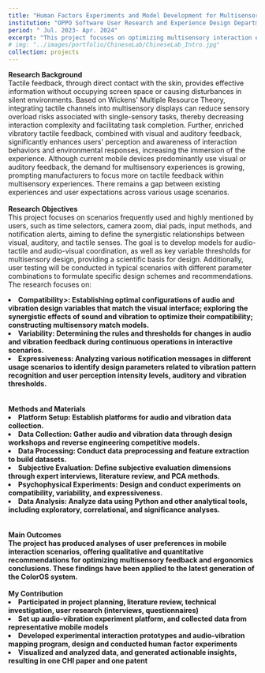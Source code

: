 ```yaml
---
title: "Human Factors Experiments and Model Development for Multisensory Feedback"
institution: "OPPO Software User Research and Experience Design Department"
period: " Jul. 2023- Apr. 2024"
excerpt: "This project focuses on optimizing multisensory interaction experiences in smartphones, particularly the integration of tactile feedback. By exploring the synergistic relationships between visual, auditory, and tactile feedback, the project enhances user interaction experiences and efficiency. It specifically addresses high-frequency usage scenarios such as time selectors and camera zoom, focusing on compatibility, variability, and expressiveness to establish key design variables, thresholds and patterns. Methods include the establishment of audio and vibration data collection platforms, data collection and processing, and the use of psychophysical experiments to test and optimize multisensory feedback. These research findings have been applied to the latest version of the ColorOS system, providing important and effective scientific bases and practical guidance for multisensory design."
# img: "../images/portfolio/ChineseLab/ChineseLab_Intro.jpg"
collection: projects
---
```


<div>
<p>
    <strong>Research Background</strong>
    <br>
    Tactile feedback, through direct contact with the skin, provides effective information without occupying screen space or causing disturbances in silent environments. Based on Wickens' Multiple Resource Theory, integrating tactile channels into multisensory displays can reduce sensory overload risks associated with single-sensory tasks, thereby decreasing interaction complexity and facilitating task completion. Further, enriched vibratory tactile feedback, combined with visual and auditory feedback, significantly enhances users' perception and awareness of interaction behaviors and environmental responses, increasing the immersion of the experience. Although current mobile devices predominantly use visual or auditory feedback, the demand for multisensory experiences is growing, prompting manufacturers to focus more on tactile feedback within multisensory experiences. There remains a gap between existing experiences and user expectations across various usage scenarios.
    <br>
    <br>
    <strong>Research Objectives</strong>
    <br>
    This project focuses on scenarios frequently used and highly mentioned by users, such as time selectors, camera zoom, dial pads, input methods, and notification alerts, aiming to define the synergistic relationships between visual, auditory, and tactile senses. The goal is to develop models for audio-tactile and audio-visual coordination, as well as key variable thresholds for multisensory design, providing a scientific basis for design. Additionally, user testing will be conducted in typical scenarios with different parameter combinations to formulate specific design schemes and recommendations. 
    <br>The research focuses on:<li><strong>Compatibility</<strong>>: Establishing optimal configurations of audio and vibration design variables that match the visual interface; exploring the synergistic effects of sound and vibration to optimize their compatibility; constructing multisensory match models.</li>
    <li><strong>Variability</strong>: Determining the rules and thresholds for changes in audio and vibration feedback during continuous operations in interactive scenarios.</li>
    <li><strong>Expressiveness</strong>: Analyzing various notification messages in different usage scenarios to identify design parameters related to vibration pattern recognition and user perception intensity levels, auditory and vibration thresholds.</li>
    <br>
    <br>
    <strong>Methods and Materials</strong>
    <br>
    <li><strong>Platform Setup</strong>: Establish platforms for audio and vibration data collection.</li>
    <li><strong>Data Collection</strong>: Gather audio and vibration data through design workshops and reverse engineering competitive models.</li>
    <li><strong>Data Processing</strong>: Conduct data preprocessing and feature extraction to build datasets.</li>
    <li><strong>Subjective Evaluation</strong>: Define subjective evaluation dimensions through expert interviews, literature review, and PCA methods.</li>
    <li><strong>Psychophysical Experiments</strong>: Design and conduct experiments on compatibility, variability, and expressiveness.</li>
    <li><strong>Data Analysis</strong>: Analyze data using Python and other analytical tools, including exploratory, correlational, and significance analyses.</li>
    <br>
    <br>
    <strong>Main Outcomes</strong>
    <br>
    The project has produced analyses of user preferences in mobile interaction scenarios, offering qualitative and quantitative recommendations for optimizing multisensory feedback and ergonomics conclusions. These findings have been applied to the latest generation of the ColorOS system.
    <br>
    <br>
    <strong>My Contribution</strong>
    <br>
    <li>Participated in project planning, literature review, technical investigation, user research (interviews, questionnaires)</li>
    <li>Set up audio-vibration experiment platform, and collected data from representative mobile models</li>
    <li>Developed experimental interaction prototypes and audio-vibration mapping program, design and conducted human factor experiments</li>
    <li>Visualized and analyzed data, and generated actionable insights, resulting in one CHI paper and one patent</li>  
</p>

</div>

<!--
brief intro:
本项目聚焦于优化智能手机中的多感官交互体验，特别是触觉反馈的整合。通过研究视觉、听觉和触觉的协同关系，提升用户交互体验和交互效率。项目针对高频使用场景如时间选择器、相机变焦等，聚焦于匹配性、变化性、表达性三个方面，确定了关键设计变量和阈值。方法包括建立音效和振动采集平台，进行数据采集与处理，以及通过心理物理实验来测试和优化多感官反馈等。这些研究成果已被应用于 ColorOS 系统的最新版本，，为多感官设计提供了重要且有效的科学依据和实际指导。
“This project focuses on optimizing multisensory interaction experiences in smartphones, particularly the integration of tactile feedback. By exploring the synergistic relationships between visual, auditory, and tactile feedback, the project enhances user interaction experiences and efficiency. It specifically addresses high-frequency usage scenarios such as time selectors and camera zoom, focusing on compatibility, variability, and expressiveness to establish key design variables, thresholds and patterns. Methods include the establishment of audio and vibration data collection platforms, data collection and processing, and the use of psychophysical experiments to test and optimize multisensory feedback. These research findings have been applied to the latest version of the ColorOS system, providing important and effective scientific bases and practical guidance for multisensory design.”
-->

<!--

项目标题：多感官反馈人因实验与模型开发

项目背景：

触觉反馈通过与皮肤的直接接触，在不占用屏幕空间或不在静默环境中造成干扰的情况下，有效提供信息反馈。根据 Wickens 的多元资源理论，融入触觉通道的多感官信息显示可以减少单一感官任务可能导致的感官过载，降低交互难度，从而助力用户任务的完成。进一步地，丰富的振动触觉反馈，结合视觉和听觉反馈，通过多感官刺激的融合显著提升了用户对交互行为和环境反应的感知和认识，增强体验的沉浸感。尽管目前手机多通过视觉或听觉反馈，市场对多感官体验的需求不断提升，手机制造商开始更加关注触觉反馈在多感官体验中的作用。在各种使用场景中，现有体验与用户期望仍存在差距。

研究目标：

本项目聚焦于用户高频使用且提及率高的场景，如时间选择器、相机变焦、拨号盘、输入法、通知提醒等，旨在定义视觉、听觉与触觉间的协同关系。目标是开发出声振协同和视听协同的模型，以及多感官设计的关键变量阈值，为设计提供科学依据。此外，将针对典型场景下不同参数组合进行用户测试，形成具体设计方案和建议。研究聚焦于：
匹配性：确立视觉界面与音频、振动设计变量的最优配置；探究声音与振动的协同作用，优化其匹配性；构建多感官匹配模型。
变化性：确定交互场景中连续操作时，音效和振动反馈的变化规则和阈值。
表达性：分析各类消息通知在不同使用情景下：不同振动模式表达辨识度相关设计参数以及用户感知强度区分度、感知强度档位、听觉、振动阈值；

方法和材料：

平台搭建：建立音效和振动采集平台。
数据采集：通过设计工作坊和逆向采集竞品数据，获取音频、振动数据。
数据处理：进行数据预处理、特征提取，建立数据集。
主观评价维度：通过专家访谈、文献研究和 PCA 方法确定主观评价维度。
心理物理实验：设计并开展匹配性、变化性和表达性实验。
数据分析：使用 Python 及其他数据分析工具进行分析，包括探索性分析、相关性分析和显著性分析。

主要成果：

项目已产出基于手机交互场景的用户偏好分析，提供了定性与定量的多感官反馈的优化建议和人机工效学结论。这些成果已应用于新一代的 ColorOS 系统。

结论和影响：

本研究为多感官设计提供了科学依据，并推动了对人机交互中用户感知整合机制的理解。这些成果将促进更直观和沉浸式的用户界面设计，尤其是在虚拟现实和增强现实领域。

个人贡献：

➢ 研究移动交互中的多感官体验，探索协同方法、关键因素及阈值。
➢ 参与项目规划、文献回顾、技术调研、用户研究（访谈、问卷）。
➢ 搭建音效-振动实验平台，采集典型手机模型数据。
➢ 开发实验交互原型和音效-振动映射程序，设计并执行人因实验。
➢ 进行数据可视化和分析，产出 CHI 论文和专利。

ChatGPT
Project Title: Human Factors Experiments and Model Development for Multisensory Feedback

Project Background:

Tactile feedback, through direct contact with the skin, provides effective information without occupying screen space or causing disturbances in silent environments. Based on Wickens' Multiple Resource Theory, integrating tactile channels into multisensory displays can reduce sensory overload risks associated with single-sensory tasks, thereby decreasing interaction complexity and facilitating task completion. Further, enriched vibratory tactile feedback, combined with visual and auditory feedback, significantly enhances users' perception and awareness of interaction behaviors and environmental responses, increasing the immersion of the experience. Although current mobile devices predominantly use visual or auditory feedback, the demand for multisensory experiences is growing, prompting manufacturers to focus more on tactile feedback within multisensory experiences. There remains a gap between existing experiences and user expectations across various usage scenarios.

Research Objectives:

This project focuses on scenarios frequently used and highly mentioned by users, such as time selectors, camera zoom, dial pads, input methods, and notification alerts, aiming to define the synergistic relationships between visual, auditory, and tactile senses. The goal is to develop models for audio-tactile and audio-visual coordination, as well as key variable thresholds for multisensory design, providing a scientific basis for design. Additionally, user testing will be conducted in typical scenarios with different parameter combinations to formulate specific design schemes and recommendations. The research will focus on:

Match: Establishing optimal configurations of audio and vibration design variables that match the visual interface; exploring the synergistic effects of sound and vibration to optimize their compatibility; constructing multisensory match models.
Variability: Determining the rules and thresholds for changes in audio and vibration feedback during continuous operations in interactive scenarios.
Expressiveness: Analyzing various notification messages in different usage scenarios to identify design parameters related to vibration pattern recognition and user perception intensity levels, auditory and vibration thresholds.
Methods and Materials:

Platform Setup: Establish platforms for audio and vibration data collection.
Data Collection: Gather audio and vibration data through design workshops and reverse engineering competitive models.
Data Processing: Conduct data preprocessing and feature extraction to build datasets.
Subjective Evaluation: Define subjective evaluation dimensions through expert interviews, literature review, and PCA methods.
Psychophysical Experiments: Design and conduct experiments on compatibility, variability, and expressiveness.
Data Analysis: Analyze data using Python and other analytical tools, including exploratory, correlational, and significance analyses.
Main Outcomes:

The project has produced analyses of user preferences in mobile interaction scenarios, offering qualitative and quantitative recommendations for optimizing multisensory feedback and ergonomics conclusions. These findings have been applied to the latest generation of the ColorOS system.

Conclusions and Impact:

This research provides a scientific basis for multisensory design and advances understanding of user perception integration mechanisms in human-computer interaction. These outcomes are expected to foster more intuitive and immersive user interface designs, particularly in the fields of virtual reality and augmented reality.
-->
